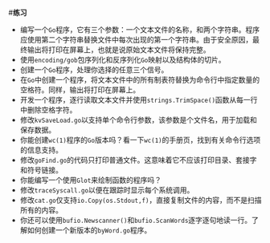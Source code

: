#**练习**

* 编写一个`Go`程序，它有三个参数：一个文本文件的名称，和两个字符串。程序应使用第二个字符串替换文件中每次出现的第一个字符串。由于安全原因，最终输出将打印在屏幕上，也就是说原始文本文件将保持完整。
* 使用`encoding/gob`包序列化和反序列化`Go`映射以及结构体的切片。
* 创建一个`Go`程序，处理你选择的任意三个信号。
* 在`Go`中创建一个程序，将文本文件中的所有制表符替换为命令行中指定数量的空格符。同样，输出将打印在屏幕上。
* 开发一个程序，逐行读取文本文件并使用`strings.TrimSpace()`函数从每一行中删除空格字符。
* 修改`kvSaveLoad.go`以支持单个命令行参数，该参数是个文件名，用于加载和保存数据。
* 你能创建`wc(1)`程序的`Go`版本吗？看一下`wc(1)`的手册页，找到有关命令行选项的信息支持。
* 修改`goFind.go`的代码只打印普通文件。这意味着它不应该打印目录、套接字和符号链接。
* 你能编写一个使用`Glot`来绘制函数的程序吗？
* 修改`traceSyscall.go`以便在跟踪时显示每个系统调用。
* 修改`cat.go`仅支持`io.Copy(os.Stdout,f)`，直接复制文件的内容，而不是扫描所有的内容。
* 你还可以使用`bufio.Newscanner()`和`bufio.ScanWords`逐字逐句地读一行。了解如何创建一个新版本的`byWord.go`程序。